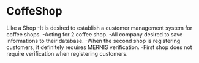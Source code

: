 # CoffeShop
Like a Shop
-It is desired to establish a customer management system for coffee shops.
-Acting for 2 coffee shop.
-All company desired to save informations to their database.
-When the second shop is registering customers, it definitely requires MERNIS verification.
-First shop does not require verification when registering customers.
